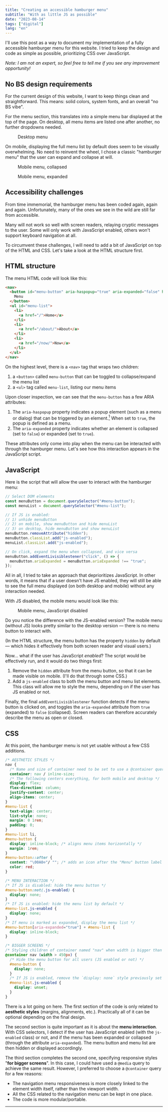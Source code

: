 ```yaml
---
title: "Creating an accessible hamburger menu"
subtitle: "With as little JS as possible"
date: "2023-08-14"
tags: ["digital"]
lang: "en"
---
```


I'll use this post as a way to document my implementation of a fully accessible hamburger menu for this website. I tried to keep the design and code as simple as possible, prioritizing CSS over JavaScript.

_Note: I am not an expert, so feel free to tell me if you see any improvement opportunity!_

## No BS design requirements

For the current design of this website, I want to keep things clean and straightforward. This means: solid colors, system fonts, and an overall "no BS vibe".

For the menu section, this translates into a simple menu bar displayed at the top of the page. On desktop, all menu items are listed one after another, no further dropdowns needed.

<figure>
  <img class="outline" src="/public/img/20230814_desktop-menu.webp" alt="" />
  <figcaption>
  Desktop menu
  </figcaption>
</figure>

On mobile, displaying the full menu list by default does seem to be visually overwhelming. No need to reinvent the wheel, I chose a classic "hamburger menu" that the user can expand and collapse at will.

<div class="stack-img">
  <figure>
    <img class="outline" src="/public/img/20230814_mobile-menu-collapsed.webp" alt="" />
    <figcaption>
    Mobile menu, collapsed 
    </figcaption>
  </figure>
  <figure>
    <img class="outline" src="/public/img/20230814_mobile-menu-expanded.webp" alt="" />
    <figcaption>
    Mobile menu, expanded
    </figcaption>
  </figure>
</div>

## Accessibility challenges

From time immemorial, the hamburger menu has been coded again, again and again. Unfortunately, many of the ones we see in the wild are still far from accessible.

Many will not work so well with screen readers, relaying cryptic messages to the user. Some will only work with JavaScript enabled, others won't support keyboard navigation at all.

To circumvent these challenges, I will need to add a bit of JavaScript on top of the HTML and CSS. Let's take a look at the HTML structure first.

## HTML structure

The menu HTML code will look like this:

```html
<nav>
  <button id="menu-button" aria-haspopup="true" aria-expanded="false" hidden>
    Menu
  </button>
  <ul id="menu-list">
    <li>
      <a href="/">Home</a>
    </li>
    <li>
      <a href="/about/">About</a>
    </li>
    <li>
      <a href="/now/">Now</a>
    </li>
  </ul>
</nav>
```

On the highest level, there is a `<nav>` tag that wraps two children:

1. a `<button>` called `menu-button` that can be toggled to collapse/expand the menu list
2. a `<ul>` tag called `menu-list`, listing our menu items

Upon closer inspection, we can see that the `menu-button` has a few ARIA attributes:

1. The `aria-haspopup` property indicates a popup element (such as a menu or dialog) that can be triggered by an element.[^1] When set to `true`, the popup is defined as a menu.
2. The `aria-expanded` property indicates whether an element is collapsed (set to `false`) or expanded (set to `true`).

These attributes only come into play when the menu can be interacted with through the hamburger menu. Let's see how this interaction appears in the JavaScript script.

## JavaScript

Here is the script that will allow the user to interact with the hamburger menu:

```js
// Select DOM elements
const menuButton = document.querySelector("#menu-button");
const menuList = document.querySelector("#menu-list");

// If JS is enabled:
// 1) unhide menuButton
// 2) on mobile, show menuButton and hide menuList
// 3) on desktop, hide menuButton and show menuList
menuButton.removeAttribute("hidden");
menuButton.classList.add("js-enabled");
menuList.classList.add("js-enabled");

// On click, expand the menu when collapsed, and vice versa
menuButton.addEventLivisiblestener("click", () => {
  menuButton.ariaExpanded = menuButton.ariaExpanded !== "true";
});
```

All in all, I tried to take an approach that deprioritizes JavaScript. In other words, it means that if a user doesn't have JS enabled, they will still be able to see the full menu displayed (on both desktop and mobile) without any interaction needed.

With JS disabled, the mobile menu would look like this:

<figure>
  <img class="outline" src="/public/img/20230814_mobile-menu-no-js.webp" alt="" />
  <figcaption>
  Mobile menu, JavaScript disabled
  </figcaption>
</figure>

Do you notice the difference with the JS-enabled version? The mobile menu (without JS) looks pretty similar to the desktop version — there is no menu button to interact with.

(In the HTML structure, the menu button has the property `hidden` by default — which hides it effectively from both screen reader and visual users.)

Now... what if the user has JavaScript _enabled_? The script would be effectively run, and it would do two things first:

1. Remove the `hidden` attribute from the menu button, so that it can be made visible on mobile. (I'll do that through some CSS.)
2. Add a `js-enabled` class to both the menu button and menu list elements. This class will allow me to style the menu, depending on if the user has JS enabled or not.

Finally, the final `addEventLivisiblestener` function detects if the menu button is clicked on, and toggles the `aria-expanded` attribute from `true` (expanded) to `false` (collapsed). Screen readers can therefore accurately describe the menu as open or closed.

## CSS

At this point, the hamburger menu is not yet usable without a few CSS additions.

```css
/* AESTHETIC STYLES */
nav {
  /* Name and size of container need to be set to use a @container query */
  container: nav / inline-size;
  /* The following centers everything, for both mobile and desktop */
  display: flex;
  flex-direction: column;
  justify-content: center;
  align-items: center;
}
#menu-list {
  text-align: center;
  list-style: none;
  margin: 0 1rem;
  padding: 0;
}
#menu-list li,
#menu-button {
  display: inline-block; /* aligns menu items horizontally */
  margin: 1rem;
}
#menu-button::after {
  content: "\00A0⊙"/ ""; /* adds an icon after the "Menu" button label */
  color: red;
}

/* MENU INTERACTION */
/* If JS is disabled: hide the menu button */
#menu-button:not(.js-enabled) {
  display: none;
}
/* If JS is enabled: hide the menu list by default */
#menu-list.js-enabled {
  display: none;
}
/* If menu is marked as expanded, display the menu list */
#menu-button[aria-expanded="true"] + #menu-list {
  display: inline-block;
}

/* BIGGER SCREENS */
/* Styling children of container named "nav" when width is bigger than 450px */
@container nav (width > 450px) {
  /* Hide the menu button for all users (JS enabled or not) */
  #menu-button {
    display: none;
  }
  /* If JS is enabled, remove the `display: none` style previously set */
  #menu-list.js-enabled {
    display: unset;
  }
}
```

There is a lot going on here. The first section of the code is only related to **aesthetic styles** (margins, alignments, etc.). Practically all of it can be optional depending on the final design.

The second section is quite important as it is about the **menu interaction**. With CSS selectors, I detect if the user has JavaScript enabled (with the `js-enabled` class) or not, and if the menu has been expanded or collapsed (through the attribute `aria-expanded`). The menu button and menu list are then hidden or displayed accordingly.

The third section completes the second one, specifying responsive styles "**for bigger screens**". In this case, I could have used a `@media` query to achieve the same result. However, I preferred to choose a `@container` query for a few reasons:

- The navigation menu responsiveness is more closely linked to the element width itself, rather than the viewport width.
- All the CSS related to the navigation menu can be kept in one place.
- The code is more modular/portable.

---

<div class="embed-container" style="padding-top: 120%;">
  <iframe scrolling="no" title="Accessible hamburger menu" src="https://codepen.io/hgcl/embed/qEOKQbZ?default-tab=html%2Cresult" frameborder="no" loading="lazy" allowtransparency="true" allowfullscreen="true">
  </iframe>
  See the Pen <a href="https://codepen.io/hgcl/pen/qEOKQbZ">
    Accessible hamburger menu</a> by Clara (<a href="https://codepen.io/hgcl">@hgcl</a>) CodePen.
</div>

The final result looks simple: a menu bar for desktop, a hamburger menu for mobile. Adding a few CSS and JavaScript tweaks made sure that screen readers, keyboard users, and no-JavaScript users are also able to navigate the website successfully.

And... that's about it. --ENDCHAR--

[^1]: More info on the [W3C doc about the `aria-haspopup` attribute](https://w3c.github.io/aria/#aria-haspopup)
[^2]: More info on the [W3C doc about the `aria-expanded` attribute](https://w3c.github.io/aria/#aria-expanded)
